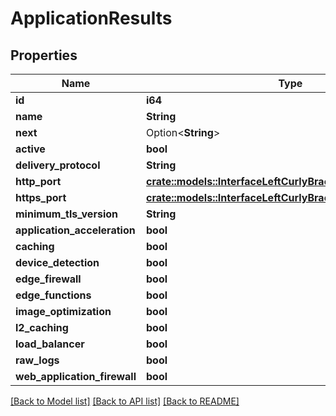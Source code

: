 # ApplicationResults

## Properties

Name | Type | Description | Notes
------------ | ------------- | ------------- | -------------
**id** | **i64** |  | 
**name** | **String** |  | 
**next** | Option<**String**> |  | [optional]
**active** | **bool** |  | 
**delivery_protocol** | **String** |  | 
**http_port** | [**crate::models::InterfaceLeftCurlyBracketRightCurlyBracket**](interface{}.md) |  | 
**https_port** | [**crate::models::InterfaceLeftCurlyBracketRightCurlyBracket**](interface{}.md) |  | 
**minimum_tls_version** | **String** |  | 
**application_acceleration** | **bool** |  | 
**caching** | **bool** |  | 
**device_detection** | **bool** |  | 
**edge_firewall** | **bool** |  | 
**edge_functions** | **bool** |  | 
**image_optimization** | **bool** |  | 
**l2_caching** | **bool** |  | 
**load_balancer** | **bool** |  | 
**raw_logs** | **bool** |  | 
**web_application_firewall** | **bool** |  | 

[[Back to Model list]](../README.md#documentation-for-models) [[Back to API list]](../README.md#documentation-for-api-endpoints) [[Back to README]](../README.md)


